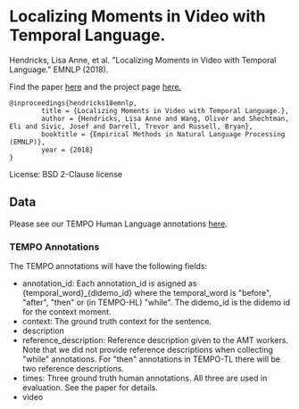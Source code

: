 
# Localizing Moments in Video with Temporal Language.

Hendricks, Lisa Anne, et al. "Localizing Moments in Video with Temporal Language." EMNLP (2018).

Find the paper [here](https://arxiv.org/pdf/1809.01337.pdf) and the project page [here.](https://people.eecs.berkeley.edu/~lisa_anne/tempo.html)

```
@inproceedings{hendricks18emnlp, 
        title = {Localizing Moments in Video with Temporal Language.}, 
        author = {Hendricks, Lisa Anne and Wang, Oliver and Shechtman, Eli and Sivic, Josef and Darrell, Trevor and Russell, Bryan}, 
        booktitle = {Empirical Methods in Natural Language Processing (EMNLP)}, 
        year = {2018} 
}
```

License: BSD 2-Clause license

## Data

Please see our TEMPO Human Language annotations [here](https://people.eecs.berkeley.edu/~lisa_anne/initial_release_data.zip).

### TEMPO Annotations

The TEMPO annotations will have the following fields:

* annotation_id: Each annotation_id is asigned as {temporal_word}\_{didemo_id} where the temporal_word is "before", "after", "then" or (in TEMPO-HL) "while".  The didemo_id is the didemo id for the context moment. 
* context: The ground truth context for the sentence.
* description
* reference_description: Reference description given to the AMT workers.  Note that we did not provide reference descriptions when collecting "while" annotations.  For "then" annotations in TEMPO-TL there will be two reference descriptions.
* times: Three ground truth human annotations.  All three are used in evaluation.  See the paper for details.
* video
